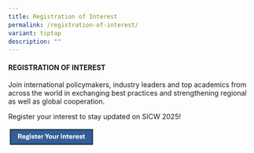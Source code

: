 ```yaml
---
title: Registration of Interest
permalink: /registration-of-interest/
variant: tiptap
description: ""
---
```

<h4><strong>REGISTRATION OF INTEREST</strong></h4>
<p>Join international policymakers, industry leaders and top academics from
across the world in exchanging best practices and strengthening regional
as well as global cooperation.</p>
<p>Register your interest to stay updated on SICW 2025!</p>
<p></p>
<div class="isomer-image-wrapper">
<img style="width: 35%;" height="auto" width="100%" alt="" src="/images/Register_your_interest_button.png">
</div>
<p></p>